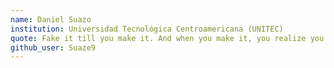 ```yaml
---
name: Daniel Suazo
institution: Universidad Tecnológica Centroamericana (UNITEC)
quote: Fake it till you make it. And when you make it, you realize you were never really faking it.
github_user: Suaze9
---
```

